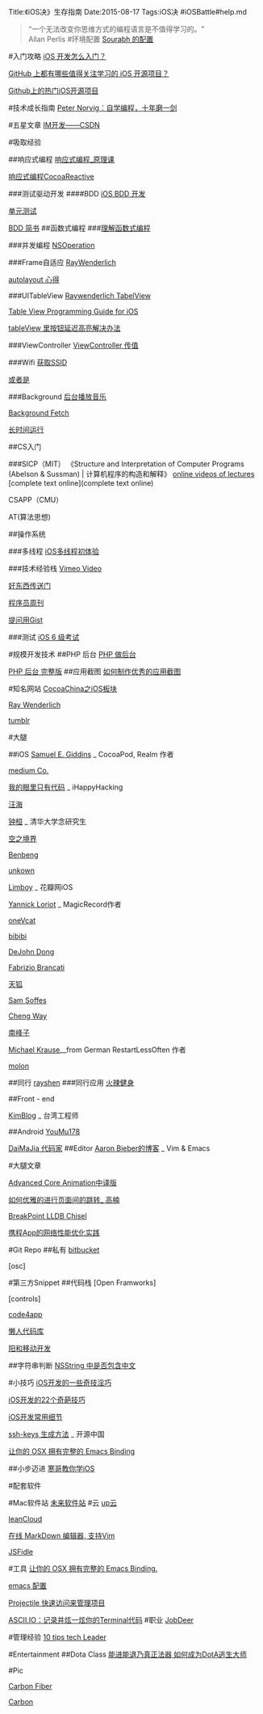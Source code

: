 ﻿Title:《iOS决》生存指南
Date:2015-08-17
Tags:iOS决
#iOSBattle#help.md

> “一个无法改变你思维方式的编程语言是不值得学习的。"  
> Allan Perlis
#环境配置
[Sourabh 的配置](http://sourabhbajaj.com/mac-setup/index.html)

#入门攻略
[iOS 开发怎么入门？](http://www.zhihu.com/question/20264108)

[GitHub 上都有哪些值得关注学习的 iOS 开源项目？](http://www.zhihu.com/question/22914651)

[Github上的热门iOS开源项目](http://www.cocoachina.com/industry/20130607/6358.html)

#技术成长指南
[Peter Norvig：自学编程，十年磨一剑](http://blog.jobbole.com/22905/)

#五星文章
[IM开发——CSDN](http://edu.csdn.net/course/detail/532)

#吸取经验

##响应式编程
[响应式编程_原理课](https://class.coursera.org/reactive-002/lecture)

[响应式编程CocoaReactive](http://www.raywenderlich.com/62796/reactivecocoa-tutorial-pt2)

###测试驱动开发
####BDD
[iOS BDD 开发](http://www.cocoachina.com/industry/20140218/7841.html)

[单元测试](http://blog.csdn.net/colorapp/article/details/47007431)

[BDD 简书](http://www.jianshu.com/p/7e3f197504c1)
##函数式编程
###[理解函数式编程](http://www.cocoachina.com/programmer/20150805/12861.html)

###并发编程
[NSOperation](http://blog.xcodev.com/archives/operation-queue-intro/)

###Frame自适应
[RayWenderlich](http://www.raywenderlich.com/50317/beginning-auto-layout-tutorial-in-ios-7-part-1)

[autolayout 心得](http://www.cocoachina.com/ios/20150422/11632.html)

###UITableView
[Raywenderlich TabelView](http://www.raywenderlich.com/?s=uitableView&cof=FORID%3A10)

[Table View Programming Guide for iOS](https://developer.apple.com/library/prerelease/ios/documentation/UserExperience/Conceptual/TableView_iPhone/AboutTableViewsiPhone/AboutTableViewsiPhone.html#//apple_ref/doc/uid/TP40007451
)

[tableView 里按钮延迟高亮解决办法](http://blog.csdn.net/hyugahinat/article/details/46291813)

###ViewController
[ViewController 传值](http://www.tuicool.com/articles/uuAv2ia)

###Wifi 
[获取SSID](http://www.cnblogs.com/visen-0/p/3337426.html) 

[或者是](http://www.cocoachina.com/bbs/read.php?tid=258906)

###Background
[后台播放音乐](http://www.cnblogs.com/easy-coding/p/3569227.html)

[Background Fetch](http://www.cocoachina.com/industry/20131114/7350.html)

[长时间运行](http://www.th7.cn/Program/IOS/201406/216928.shtml)

##CS入门

###SICP（MIT）
《Structure and Interpretation of Computer Programs (Abelson & Sussman) | 计算机程序的构造和解释》
[online videos of lectures](http://www.swiss.ai.mit.edu/classes/6.001/abelson-sussman-lectures/)
[complete text online](complete text online)

CSAPP（CMU）

AT(算法思想)

##操作系统

###多线程
[iOS多线程初体验](http://mobile.51cto.com/iphone-280299.htm)

###技术经验栈
[Vimeo Video](https://vimeo.com/search?q=iOS)

[好东西传送门](http://memect.com/)

[程序员周刊](http://weekly.manong.io/issues/)

[提问用Gist](https://gist.github.com)

###测试
[iOS 6 级考试](http://blog.sunnyxx.com/2014/03/06/ios_exam_0/)


#规模开发技术
##PHP 后台
[PHP 做后台](http://www.cnblogs.com/rayshen/p/4605955.html)

[PHP 后台 完整版](http://www.cnblogs.com/shangdahao/archive/2013/06/01/3111755.html)
##应用截图
[如何制作优秀的应用截图](http://www.cocoachina.com/industry/20140708/9066.html)

#知名网站
[CocoaChina之iOS板块](http://www.cocoachina.com/ios/)

[Ray Wenderlich](http://www.raywenderlich.com)

[tumblr](https://www.tumblr.com/dashboard)


#大腿


##iOS
[Samuel E. Giddins](http://segiddins.me/) _ CocoaPod, Realm 作者 

[medium Co.](https://medium.com/ios-os-x-development)

[我的眼里只有代码](http://www.hackinglife.cn/) _ iHappyHacking

[汪海](http://blog.callmewhy.com/)

[钟桓](http://zhonghuan.info) _ 清华大学念研究生


[空之境界](http://supermao.cn/)

[Benbeng](http://benbeng.leanote.com/)

[unkown](http://blog.nswebfrog.com)

[Limboy](http://limboy.me/ios/2014/01/05/ios-rest-client-implementation.html) _ 花瓣网iOS

[Yannick Loriot](http://yannickloriot.com/2012/03/magicalrecord-how-to-make-programming-with-core-data-pleasant/) _ MagicRecord作者

[oneVcat](http://onevcat.com/#blog)

[bibibi](http://bibibi.me)

[DeJohn Dong](http://www.dejohndong.com)

[Fabrizio Brancati](http://www.fabriziobrancati.com)

[天狐](http://www.skyfox.org)

[Sam Soffes](soff.es)

[Cheng Way](http://chengway.in/)

[南峰子](http://southpeak.github.io)

[Michael Krause](http://krause-software.com)__from German RestartLessOften 作者

[molon ](http://molon.me/)

##同行
[rayshen](http://www.cnblogs.com/rayshen/p/4604219.html)
###同行应用
[火辣健身](http://yyny.me)


##Front - end

[KimBlog](http://kimix.name/如果沒有自學的能力，還是轉行吧/) _ 台湾工程师

##Android
[YouMu178](http://youmu178.com)

[DaiMaJia 代码家](http://blog.daimajia.com/android-library-collection/)
##Editor
[Aaron Bieber的博客](http://blog.aaronbieber.com) _ Vim & Emacs


#大腿文章

[Advanced Core Animation中译版](http://zsisme.gitbooks.io/ios-/content/index.html)

[如何优雅的进行页面间的跳转_ 高楠](http://gaonan.me/2015/07/23/如何优雅的进行页面间的跳转/#more)

[BreakPoint LLDB Chisel](http://blog.csdn.net/colorapp/article/details/47089549)

[携程App的网络性能优化实践](http://www.hrchen.com/2015/04/how-ctrip-improves-app-networking-performance/)

#Git Repo
##私有
[bitbucket](https://bitbucket.org/)

[osc]

#第三方Snippet
##代码栈
[Open Framworks]

[controls]

[code4app](http://old.code4app.com/ios/iOSSharedViewTransition/54057c24933bf0bb3a8b5385)

[懒人代码库](http://www.lanrenios.com)

[阳和移动开发](http://mobile-open.com)

##字符串判断
[NSString 中是否包含中文](http://blog.csdn.net/shouqiangwei/article/details/23735685)


#小技巧
[iOS开发的一些奇技淫巧](http://www.justzht.com/ioskai-fa-de-xie-qi-qiao-yin-ji/)

[iOS开发的22个奇葩技巧](http://bbs.itcast.cn/thread-51807-1-1.html)

[iOS开发常用细节](http://www.tuicool.com/articles/E7jI322)

[ssh-keys 生成方法](https://git.oschina.net/oschina/git-osc/wikis/帮助#ssh-keys) _ 开源中国

[让你的 OSX 拥有完整的 Emacs Binding](https://ruby-china.org/topics/12479)

##小步迈进
[寒哥教你学iOS](http://www.jianshu.com/p/cb54054d3add)

#配套软件

#Mac软件站
[未来软件站](http://www.orsoon.com/Mac/62084.html)
#云
[up云](https://www.upyun.com/notice.html)

[leanCloud](leancloud.com)

[在线 MarkDown 编辑器, 支持Vim](https://www.zybuluo.com/mdeditor)

[JSFidle ](HTML5文字特效,模仿黑客帝国电影片头字幕效果,很多个文字排成列不断坠落,就像天上的流量一样下落,下落时候还有点拖尾的味道,主要是使用了HT)

#工具
[让你的 OSX 拥有完整的 Emacs Binding.](https://ruby-china.org/topics/1247)

[emacs 配置](http://roupam.github.io)

[Projectile 快速访问来管理项目](http://m.blog.csdn.net/blog/bbeikke/8644011)

[ASCII.IO：记录并炫一炫你的Terminal代码](http://www.waerfa.com/ascii-io)
#职业
[JobDeer](JobDeer.com)


#管理经验
[10 tips tech Leader](http://www.infoq.com/cn/articles/tech-leader-10-tips)


#Entertainment
##Dota Class
[能进能退乃真正法器 如何成为DotA逃生大师
](http://fight.pcgames.com.cn/warcraft/dota/gl/1108/2291302_all.html#content_page_1)

#Pic 

[Carbon Fiber](http://blog.spoongraphics.co.uk/freebies/5-genuine-carbon-fiber-textures-for-photoshop)

[Carbon](http://blog.spoongraphics.co.uk/freebies/5-genuine-carbon-fiber-textures-for-photoshop)
